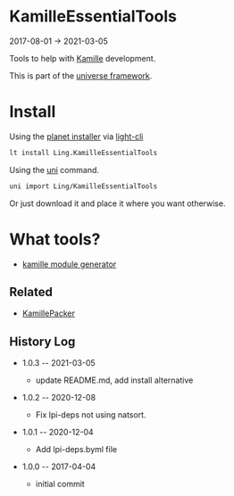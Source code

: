 KamilleEssentialTools
===========
2017-08-01 -> 2021-03-05



Tools to help with [Kamille](https://github.com/lingtalfi/Kamille) development.


This is part of the [universe framework](https://github.com/karayabin/universe-snapshot).


Install
==========
Using the [planet installer](https://github.com/lingtalfi/Light_PlanetInstaller) via [light-cli](https://github.com/lingtalfi/Light_Cli)
```bash
lt install Ling.KamilleEssentialTools
```

Using the [uni](https://github.com/lingtalfi/universe-naive-importer) command.
```bash
uni import Ling/KamilleEssentialTools
```

Or just download it and place it where you want otherwise.


What tools?
==========

- [kamille module generator](https://github.com/lingtalfi/KamilleEssentialTools/blob/master/doc/module-generator.md)






Related
------------------
- [KamillePacker](https://github.com/lingtalfi/KamillePacker)



History Log
------------------

- 1.0.3 -- 2021-03-05

    - update README.md, add install alternative

- 1.0.2 -- 2020-12-08

    - Fix lpi-deps not using natsort.

- 1.0.1 -- 2020-12-04

    - Add lpi-deps.byml file

- 1.0.0 -- 2017-04-04

    - initial commit